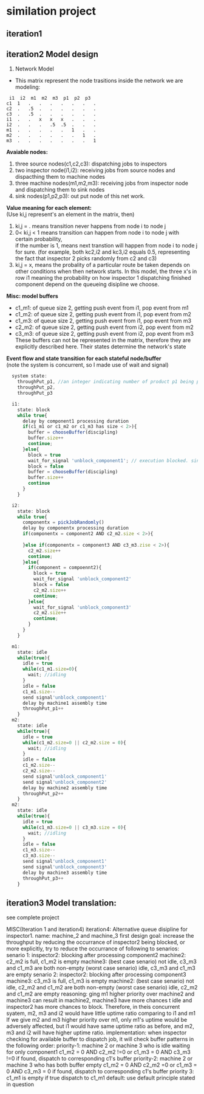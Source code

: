 # similation project

## iteration1

## iteration2 Model design
1. Network Model
  * This matrix represent the node trasitions inside the network we are modeling:
   ```
    i1  i2  m1  m2  m3  p1  p2  p3
c1  1   .   .   .   .   .   .   .
c2  .   .5  .   .   .   .   .   .
c3  .   .5  .   .   .   .   .   .
i1  .   .   x   x   x   .   .   .
i2  .   .   .   .5  .5  .   .   .
m1  .   .   .   .   .   1   .   .
m2  .   .   .   .   .   .   1   .
m3  .   .   .   .   .   .   .   1
```
**Avaiable nodes:**  
  1. three source nodes(c1,c2,c3): dispatching jobs to inspectors  
  2. two inspector node(i1,i2): receiving jobs from source nodes and dispacthing them to machine nodes  
  3. three machine nodes(m1,m2,m3): receiving jobs from inspector node and dispatching them to sink nodes  
  4. sink nodes(p1,p2,p3): out put node of this net work.    
   
**Value meaning for each element:**  
(Use ki,j represent's an element in the matrix, then)
  1. ki,j = . means transition never happens from node i to node j  
  2. 0< ki,j < 1 means transition can happen from node i to node j with certain probability,  
    if the number is 1, means next transtion will happen from node i to node j for sure.
    (for example, both kc2,i2 and kc3,i2 equals 0.5, representing the fact that inspector 2
    picks randomly from c2 and c3)
  3. ki,j = x, means the probality of a particular route be taken depends on other conditions when then network
    starts. In this model, the three x's in row i1 meaning the probability on how inspector 1 dispatching finished
    component depend on the queueing disipline we choose.  

**Misc: model buffers**  
+ c1_m1: of queue size 2, getting push event from i1, pop event from m1  
+ c1_m2: of queue size 2, getting push event from i1, pop event from m2  
+ c1_m3: of queue size 2, getting push event from i1, pop event from m3  
+ c2_m2: of queue size 2, getting push event from i2, pop event from m2  
+ c3_m3: of queue size 2, getting push event from i2, pop event from m3  
These buffers can not be represented in the matrix, therefore they are explicitly described here. Their states determine the network's state

**Event flow and state transition for each stateful node/buffer**  
(note the system is concurrent, so I made use of wait and signal)
```javascript
  system state:
    throughPut_p1, //an integer indicating number of product p1 being produced by the system
    throughPut_p2,
    throughPut_p3

  i1:
    state: block
    while true{
      delay by component1 processing duration
      if(c1_m1 or c1_m2 or c1_m3 has size < 2>){
        buffer = chooseBuffer(discipling)
        buffer.size++
        continue;
      }else{
        block = true
        wait_for_signal 'unblock_component1'; // execution blocked. singal will be coming from machine
        block = false
        buffer = chooseBuffer(discipling)
        buffer.size++
        continue
      }
    }

  i2: 
    state: block
    while true{
      componentx = pickJobRandomly()
      delay by componentx processing duration
      if(componentx = component2 AND c2_m2.size < 2>){
        
      }else if(componentx = component3 AND c3_m3.zise < 2>){
        c2_m2.size++
        continue;
      }else{
        if(component = compoennt2){
          block = true
          wait_for_signal 'unblock_component2'
          block = false
          c2_m2.size++
          continue;
        }else{
          wait_for_signal 'unblock_component3'
          c2_m2.size++
          continue;
        }
      }
    }

  m1:
    state: idle
    while(true){
      idle = true
      while(c1_m1.size=0){
        wait; //idling
      }
      idle = false
      c1_m1.size--
      send signal'unblock_component1'
      delay by machine1 assembly time
      throughPut_p1++
    }
  m2:
    state: idle 
    while(true){
      idle = true
      while(c1_m2.size=0 || c2_m2.size = 0){
        wait; //idling
      }
      idle = false
      c1_m2.size--
      c2_m2.size--
      send signal'unblock_component1'
      send signal'unblock_component2'
      delay by machine2 assembly time
      throughPut_p2++
    }
  m2:
    state: idle
    while(true){
      idle = true
      while(c1_m3.size=0 || c3_m3.size = 0){
        wait; //idling
      }
      idle = false 
      c1_m3.size--
      c3_m3.size--
      send signal'unblock_component1'
      send signal'unblock_component3'
      delay by machine3 assembly time
      throughPut_p3++
    }
```

## iteration3 Model translation:
see complete project


MISC(Iteration 1 and iteration4)
iteration4:
Alternative queue disipline for inspector1.
name: machine_2 and machine_3 first
design goal: increase the throughput by reducing the occurrance of inspector2 being blocked, 
or more explicitly, try to reduce the occurrance of following to senarios:
  senario 1:
    inspector2: blocking after processing component2
    machine2: c2_m2 is full, c1_m2 is empty
    machine3: 
      (best case senario) not idle, c3_m3 and c1_m3 are both non-empty
      (worst case senario) idle, c3_m3 and c1_m3 are empty
  senario 2:
    inspector2: blocking after processing component3
    machine3: c3_m3 is full, c1_m3 is empty
    machine2: 
      (best case senario) not idle, c2_m2 and c1_m2 are both non-empty
      (worst case senario) idle, c2_m2 and c1_m2 are empty
reasoning:
  ging m1 higher priority over machine2 and machine3 can result in machine2, machine3 have more
  chances t idle and inspector2 has more chances to block. Therefore, in theis concurrent syatem, 
  m2, m3 and i2 would have little uptime ratio comparing to i1 and m1
  If we give m2 and m3 higher priority over m1, only m1's uptime would be adversely affected,
  but i1 would have same uptime ratio as before, and m2, m3 and i2 will have higher uptime ratio. 
implementation:
  when inspector checking for available buffer to dispatch job, it will check buffer patterns in the following
  order:
  priority-1:
    machine 2 or machine 3 who is idle waiting for only component1
    c1_m2 = 0 AND c2_m2 !=0  or c1_m3 = 0 AND c3_m3 !=0
    if found, dispatch to corresponding c1's buffer
  priority-2:
    machine 2 or machine 3 who has both buffer empty
    c1_m2 = 0 AND c2_m2 =0  or c1_m3 = 0 AND c3_m3 = 0
    if found, dispatch to corresponding c1's buffer
  priority 3:
    c1_m1 is empty
    if true dispatch to c1_m1
  default:
    use default principle stated in question